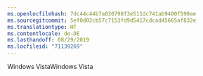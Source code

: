 ```yaml
---
ms.openlocfilehash: 7dc44c44b7a030798f3e511dc741ab9400f590ae
ms.sourcegitcommit: 5ef0d02cb57c7153fd9d5417cdcad45665af832e
ms.translationtype: HT
ms.contentlocale: de-DE
ms.lasthandoff: 08/29/2019
ms.locfileid: "71139269"
---
```

<span data-ttu-id="1e54d-101">Windows Vista</span><span class="sxs-lookup"><span data-stu-id="1e54d-101">Windows Vista</span></span>